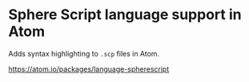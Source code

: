 # Sphere Script language support in Atom

Adds syntax highlighting to `.scp` files in Atom. 

https://atom.io/packages/language-spherescript
